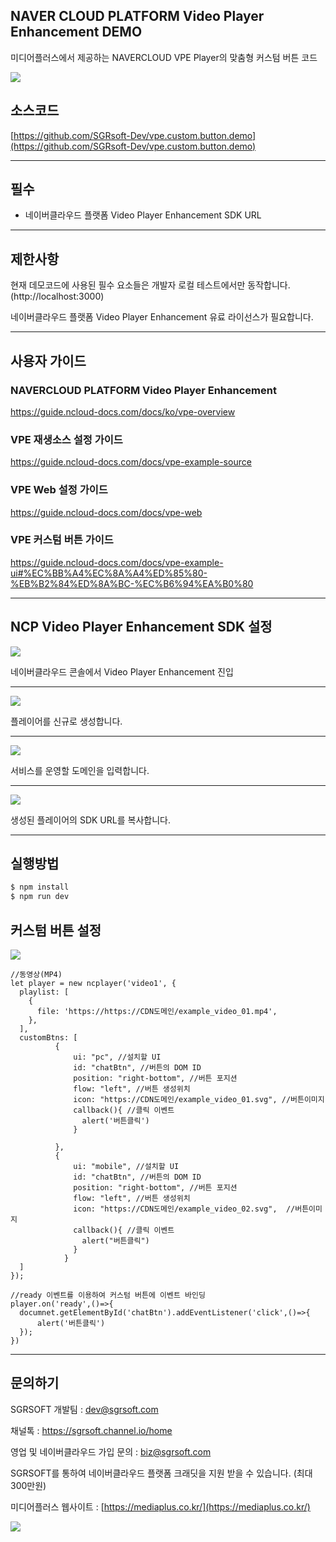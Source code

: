## NAVER CLOUD PLATFORM Video Player Enhancement DEMO

미디어플러스에서 제공하는 NAVERCLOUD VPE Player의 맞춤형 커스텀 버튼 코드

![](https://nnbkegvqsbcu5297614.cdn.ntruss.com/profile/202308/abbff549e834c3e0ce2b373f29b50d4a.png)



## 소스코드
[https://github.com/SGRsoft-Dev/vpe.custom.button.demo](https://github.com/SGRsoft-Dev/vpe.custom.button.demo)


*** 


## 필수
- 네이버클라우드 플랫폼 Video Player Enhancement SDK URL 

***

## 제한사항

현재 데모코드에 사용된 필수 요소들은 개발자 로컬 테스트에서만 동작합니다. (http://localhost:3000)

네이버클라우드 플랫폼 Video Player Enhancement 유료 라이선스가 필요합니다.
***


## 사용자 가이드
### NAVERCLOUD PLATFORM Video Player Enhancement
https://guide.ncloud-docs.com/docs/ko/vpe-overview

### VPE 재생소스 설정 가이드
https://guide.ncloud-docs.com/docs/vpe-example-source

### VPE Web 설정 가이드
https://guide.ncloud-docs.com/docs/vpe-web

### VPE 커스텀 버튼 가이드
https://guide.ncloud-docs.com/docs/vpe-example-ui#%EC%BB%A4%EC%8A%A4%ED%85%80-%EB%B2%84%ED%8A%BC-%EC%B6%94%EA%B0%80

***


## NCP Video Player Enhancement SDK 설정
![](https://nnbkegvqsbcu5297614.cdn.ntruss.com/profile/202308/7a602c53cc6a0b69759031e44ad8e5d9.png)

네이버클라우드 콘솔에서 Video Player Enhancement 진입

***

![](https://nnbkegvqsbcu5297614.cdn.ntruss.com/profile/202308/bc8f9b9850f93396e7e07ca2c1c9cd4d.png)

플레이어를 신규로 생성합니다.

***

![](https://nnbkegvqsbcu5297614.cdn.ntruss.com/profile/202308/37fc51c8dccfdf2711ba7500203c685c.png)

서비스를 운영할 도메인을 입력합니다.

***

![](https://nnbkegvqsbcu5297614.cdn.ntruss.com/profile/202308/6ad95ea2ed84a4412224a68f17d22c1b.png)

생성된 플레이어의 SDK URL를 복사합니다.

***

## 실행방법

```bash
$ npm install
$ npm run dev
```



## 커스텀 버튼 설정

![](https://nnbkegvqsbcu5297614.cdn.ntruss.com/profile/202308/abbff549e834c3e0ce2b373f29b50d4a.png)

```
//동영상(MP4)
let player = new ncplayer('video1', {
  playlist: [
    {
      file: 'https://https://CDN도메인/example_video_01.mp4',
    },
  ],
  customBtns: [
          {
              ui: "pc", //설치할 UI
              id: "chatBtn", //버튼의 DOM ID
              position: "right-bottom", //버튼 포지션
              flow: "left", //버튼 생성위치
              icon: "https://CDN도메인/example_video_01.svg", //버튼이미지
              callback(){ //클릭 이벤트
                alert('버튼클릭')
              }

          },
          {
              ui: "mobile", //설치할 UI
              id: "chatBtn", //버튼의 DOM ID
              position: "right-bottom", //버튼 포지션
              flow: "left", //버튼 생성위치
              icon: "https://CDN도메인/example_video_02.svg",  //버튼이미지
              callback(){ //클릭 이벤트
                alert("버튼클릭")
              }
            }
  ]
});

//ready 이벤트를 이용하여 커스텀 버튼에 이벤트 바인딩
player.on('ready',()=>{
  documnet.getElementById('chatBtn').addEventListener('click',()=>{
      alert('버튼클릭')
  });
})
```



***




## 문의하기


SGRSOFT 개발팀  : dev@sgrsoft.com

채널톡 : https://sgrsoft.channel.io/home

영업 및 네이버클라우드 가입 문의 : biz@sgrsoft.com

SGRSOFT를 통하여 네이버클라우드 플랫폼 크래딧을 지원 받을 수 있습니다. (최대 300만원)


미디어플러스 웹사이트 :
[https://mediaplus.co.kr/](https://mediaplus.co.kr/)

![](https://nnbkegvqsbcu5297614.cdn.ntruss.com/profile/202308/851b6ea05f1fcc1cb827d841ca32346d.png)


